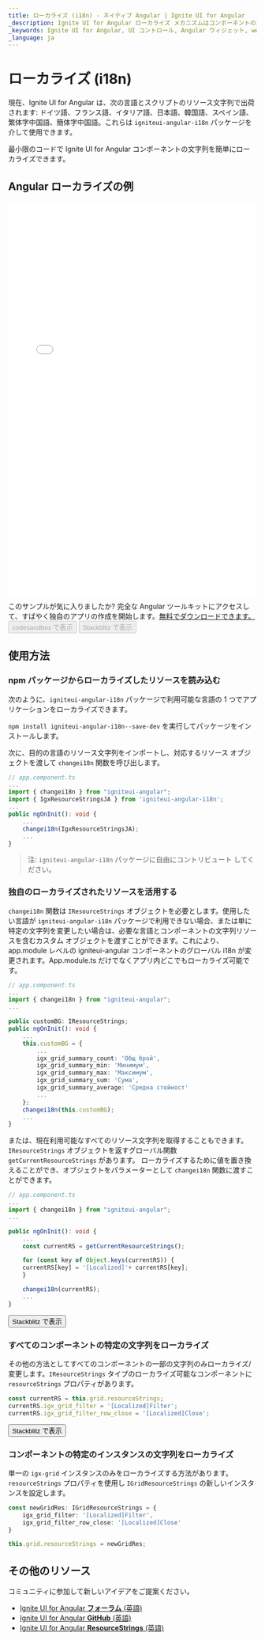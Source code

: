 ```yaml
---
title: ローカライズ (i18n) - ネイティブ Angular | Ignite UI for Angular
_description: Ignite UI for Angular ローカライズ メカニズムはコンポーネントの文字列をローカライズ/変更する機能をサポートします。
_keywords: Ignite UI for Angular, UI コントロール, Angular ウィジェット, web ウィジェット, UI ウィジェット, Angular, ネイティブ Angular コンポーネント スイート, ネイティブ Angular コントロール, ネイティブ Angular コンポーネント ライブラリ、ネイティブ Angular コンポーネント
_language: ja
---
```


# ローカライズ (i18n)

現在、Ignite UI for Angular は、次の言語とスクリプトのリソース文字列で出荷されます: ドイツ語、フランス語、イタリア語、日本語、韓国語、スペイン語、繁体字中国語、簡体字中国語。これらは `igniteui-angular-i18n` パッケージを介して使用できます。

最小限のコードで Ignite UI for Angular コンポーネントの文字列を簡単にローカライズできます。

## Angular ローカライズの例
<div class="sample-container loading" style="height:800px">
    <iframe id="localization-all-resources-iframe" src="{environment:demosBaseUrl}/services/localization-all-resources" width="100%" height="100%" seamless="" frameborder="0" onload="onSampleIframeContentLoaded(this);" alt="Angular ローカライズ例"></iframe>
</div>
<p style="margin: 0;padding-top: 0.5rem">このサンプルが気に入りましたか? 完全な Angular ツールキットにアクセスして、すばやく独自のアプリの作成を開始します。<a class="no-external-icon mchNoDecorate trackCTA" target="_blank" href="https://jp.infragistics.com/products/ignite-ui-angular/download" data-xd-ga-action="Download" data-xd-ga-label="Ignite UI for Angular">無料でダウンロードできます。</a></p>
<div>
<button data-localize="codesandbox" disabled class="codesandbox-btn" data-iframe-id="localization-all-resources-iframe" data-demos-base-url="{environment:demosBaseUrl}">codesandbox で表示</button>
<button data-localize="stackblitz" disabled class="stackblitz-btn" data-iframe-id="localization-all-resources-iframe" data-demos-base-url="{environment:demosBaseUrl}">Stackblitz で表示</button>
</div>

## 使用方法

### npm パッケージからローカライズしたリソースを読み込む

次のように、`igniteui-angular-i18n` パッケージで利用可能な言語の 1 つでアプリケーションをローカライズできます。

`npm install igniteui-angular-i18n--save-dev` を実行してパッケージをインストールします。

次に、目的の言語のリソース文字列をインポートし、対応するリソース オブジェクトを渡して `changei18n` 関数を呼び出します。

```typescript
// app.component.ts
...
import { changei18n } from "igniteui-angular";
import { IgxResourceStringsJA } from 'igniteui-angular-i18n';
...
public ngOnInit(): void {
    ...
    changei18n(IgxResourceStringsJA);
    ...
}
```

>注: `igniteui-angular-i18n` パッケージに自由にコントリビュート してください。

### 独自のローカライズされたリソースを活用する
`changei18n` 関数は `IResourceStrings` オブジェクトを必要とします。使用したい言語が `igniteui-angular-i18n` パッケージで利用できない場合、または単に特定の文字列を変更したい場合は、必要な言語とコンポーネントの文字列リソースを含むカスタム オブジェクトを渡すことができます。これにより、app.module レベルの igniteui-angular コンポーネントのグローバル i18n が変更されます。App.module.ts だけでなくアプリ内どこでもローカライズ可能です。

```typescript
// app.component.ts
...
import { changei18n } from "igniteui-angular";
...

public customBG: IResourceStrings;
public ngOnInit(): void {
    ...
    this.customBG = {
        ...
        igx_grid_summary_count: 'Общ брой',
        igx_grid_summary_min: 'Минимум',
        igx_grid_summary_max: 'Максимум',
        igx_grid_summary_sum: 'Сума',
        igx_grid_summary_average: 'Средна стойност'
        ...
    };
    changei18n(this.customBG);
    ...
}
```

または、現在利用可能なすべてのリソース文字列を取得することもできます。`IResourceStrings` オブジェクトを返すグローバル関数 `getCurrentResourceStrings` があります。
ローカライズするために値を置き換えることができ、オブジェクトをパラメーターとして `changei18n` 関数に渡すことができます。

```typescript
// app.component.ts
...
import { changei18n } from "igniteui-angular";
...

public ngOnInit(): void {
    ...
    const currentRS = getCurrentResourceStrings();

    for (const key of Object.keys(currentRS)) {
    currentRS[key] = '[Localized]'+ currentRS[key];
    }

    changei18n(currentRS);
    ...
}
```
<div>
<button data-localize="stackblitz" class="stackblitz-btn" data-sample-src="{environment:demosBaseUrl}/services/localization-sample-2"
    data-demos-base-url="{environment:demosBaseUrl}">Stackblitz で表示
</button>
</div>

### すべてのコンポーネントの特定の文字列をローカライズ

その他の方法としてすべてのコンポーネントの一部の文字列のみローカライズ/変更します。`IResourceStrings` タイプのローカライズ可能なコンポーネントに `resourceStrings` プロパティがあります。

```typescript
const currentRS = this.grid.resourceStrings;
currentRS.igx_grid_filter = '[Localized]Filter';
currentRS.igx_grid_filter_row_close = '[Localized]Close';
```

<div>
    <button data-localize="stackblitz" class="stackblitz-btn" data-sample-src="{environment:demosBaseUrl}/services/localization-sample-3" 
        data-demos-base-url="{environment:demosBaseUrl}">Stackblitz で表示
    </button>
</div>

### コンポーネントの特定のインスタンスの文字列をローカライズ

単一の `igx-grid` インスタンスのみをローカライズする方法があります。`resourceStrings` プロパティを使用し `IGridResourceStrings` の新しいインスタンスを設定します。

```typescript
const newGridRes: IGridResourceStrings = {
    igx_grid_filter: '[Localized]Filter',
    igx_grid_filter_row_close: '[Localized]Close'
}

this.grid.resourceStrings = newGridRes;
```


## その他のリソース

<div class="divider--half"></div>

コミュニティに参加して新しいアイデアをご提案ください。

* [Ignite UI for Angular **フォーラム** (英語)](https://www.infragistics.com/community/forums/f/ignite-ui-for-angular)
* [Ignite UI for Angular **GitHub** (英語)](https://github.com/IgniteUI/igniteui-angular)
* [Ignite UI for Angular **ResourceStrings** (英語)](https://github.com/IgniteUI/igniteui-angular-i18n)
